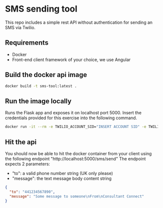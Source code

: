 # SMS sending tool

This repo includes a simple rest API without authentication for sending an SMS via Twilio.

## Requirements

- Docker
- Front-end client framework of your choice, we use Angular

## Build the docker api image

```sh
docker build -t sms-tool:latest .
```

## Run the image locally

Runs the Flask app and exposes it on localhost port 5000. Insert the credentials provided for this exercise into the following command.

```sh
docker run -it --rm -e TWILIO_ACCOUNT_SID="INSERT ACCOUNT SID" -e TWILIO_ACCOUNT_TOKEN="INSERT TOKEN" -e TWILIO_PHONE_NUMBER="INSERT PHONE NUMBER" -p 5000:5000 sms-tool
```

## Hit the api

You should now be able to hit the docker container from your client using the following endpoint "http://localhost:5000/sms/send"
The endpoint expects 2 parameters:

- "to": a valid phone number string (UK only please)
- "message": the text message body content string

```json
{
  "to": "441234567890",
  "message": "Some message to someone\nFrom\nConsultant Connect"
}
```
